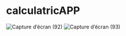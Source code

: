 # calculatricAPP
![Capture d’écran (92)](https://user-images.githubusercontent.com/98240453/201549810-8b2fcc06-85c0-4efa-b1a9-9de19a349360.png)
![Capture d’écran (93)](https://user-images.githubusercontent.com/98240453/201549836-030e722d-04be-4b8e-9b84-a602694037d4.png)
